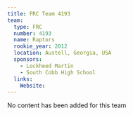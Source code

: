 ```yaml
---
title: FRC Team 4193
team:
  type: FRC
  number: 4193
  name: Raptors
  rookie_year: 2012
  location: Austell, Georgia, USA
  sponsors:
    - Lockheed Martin
    - South Cobb High School
  links:
    Website: 
---
```

No content has been added for this team